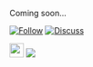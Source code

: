 Coming soon...

[![Follow](https://user-images.githubusercontent.com/381432/127723109-9d4dbccc-d6b7-401b-92e6-255d5117ba42.png)](https://github.com/PicoG/) [![Discuss](https://user-images.githubusercontent.com/381432/127723118-9dd58a15-4347-4a94-a1ea-d191f5943127.png)](https://github.com/PicoG/PicoG/discussions)

[<img src="https://s18955.pcdn.co/wp-content/uploads/2018/02/github.png" width="25"/>](https://github.com/user/repository/subscription)
![](https://user-images.githubusercontent.com/381432/127722850-715e39de-9642-4bb7-ae5c-262b6610d3c8.gif)
